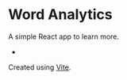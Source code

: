 # Word Analytics

A simple React app to learn more.  

- 

Created using [Vite](https://vitejs.dev/).